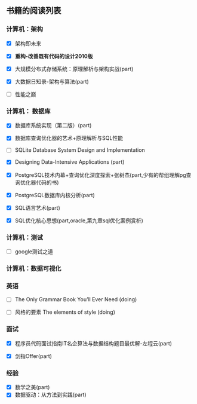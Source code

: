 
## 书籍的阅读列表


### 计算机：架构


- [x] 架构即未来
- [x] **重构-改善既有代码的设计2010版**
- [x] 大规模分布式存储系统：原理解析与架构实战(part)
- [x] 大数据日知录-架构与算法(part)
- [ ] 性能之巅



### 计算机： 数据库


- [x] 数据库系统实现（第二版）(part)
- [x] 数据库查询优化器的艺术+原理解析与SQL性能
- [ ] SQLite Database System Design and Implementation
- [x] Designing Data-Intensive Applications (part)
- [x] PostgreSQL技术内幕+查询优化深度探索+张树杰(part,少有的帮组理解pg查询优化器代码的书) 
- [x] PostgreSQL数据库内核分析(part)
- [x] SQL语言艺术(part)
- [x] SQL优化核心思想(part,oracle,第九章sql优化案例赏析)


### 计算机：测试


- [ ] google测试之道


### 计算机：数据可视化  





### 英语

  
- [ ] The Only Grammar Book You’ll Ever Need (doing)
- [ ] 风格的要素 The elements of style (doing)



### 面试


- [x] 程序员代码面试指南IT名企算法与数据结构题目最优解-左程云(part)   
- [x] 剑指Offer(part)


### 经验

- [x] 数学之美(part)
- [x] 数据驱动：从方法到实践(part)
